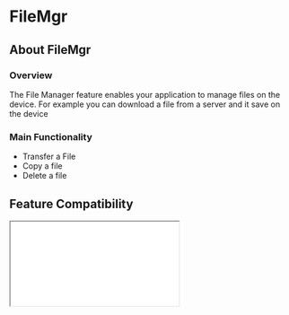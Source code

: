 # FileMgr

## About FileMgr

### Overview

The File Manager feature enables your application to manage files on the device. For example you can download a file from a server and it save on the device

### Main Functionality

* Transfer a File 
* Copy a file
* Delete a file

## Feature Compatibility

<iframe src="compare.html#mx=4.3&csp=FileMgr&os=JB&embed=true"></iframe> 